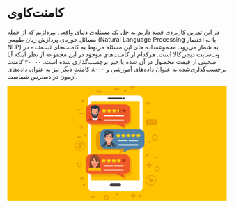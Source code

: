 # کامنت‌کاوی

در این تمرین کاربردی قصد داریم به حل یک مسئله‌ی دنیای واقعی بپردازیم که از جمله مسائل حوزه‌ی پردازش زبان طبیعی (Natural Language Processing یا به اختصار NLP) به شمار می‌رود.
مجموعه‌داده‌ های این مسئله مربوط به کامنت‌های ثبت‌شده در وب‌سایت دیجی‌کالا است. هرکدام از کامنت‌های موجود در این مجموعه از نظر اینکه آیا صحبتی از قیمت محصول در آن شده یا خیر برچسب‌گذاری شده است.  ۴۰۰۰۰ کامنت برچسب‌گذاری‌شده به عنوان داده‌های آموزشی و ۸۰۰۰ کامنت دیگر نیز به عنوان داده‌های آزمون در دسترس شماست.

![Alt Text](Online-Reviews.png)



